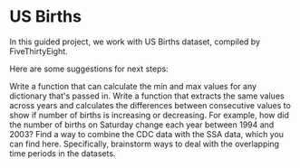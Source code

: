 # US Births

In this guided project, we work with US Births dataset, compiled by FiveThirtyEight.

Here are some suggestions for next steps:

Write a function that can calculate the min and max values for any dictionary that's passed in.
Write a function that extracts the same values across years and calculates the differences between consecutive values to show if number of births is increasing or decreasing.
For example, how did the number of births on Saturday change each year between 1994 and 2003?
Find a way to combine the CDC data with the SSA data, which you can find here. Specifically, brainstorm ways to deal with the overlapping time periods in the datasets.

